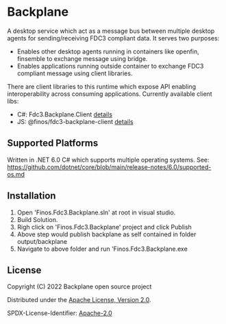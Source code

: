 # Backplane

A desktop service which act as a message bus between multiple desktop agents for sending/receiving FDC3 compliant data.
It serves two purposes:

- Enables other desktop agents running in containers like openfin, finsemble to exchange message using bridge.
- Enables applications running outside container to exchange FDC3 compliant message using client libraries.

There are client libraries to this runtime which expose API enabling interoperability across consuming applications.
Currently available client libs:

- C#: Fdc3.Backplane.Client [details](../../docs/backplane-client-net.md)
- JS: @finos/fdc3-backplane-client [details](../../docs/backplane-client-js.md)

## Supported Platforms

Written in .NET 6.0 C# which supports multiple operating systems. See: https://github.com/dotnet/core/blob/main/release-notes/6.0/supported-os.md

## Installation

1. Open 'Finos.Fdc3.Backplane.sln' at root in visual studio.
2. Build Solution.
3. Righ click on 'Finos.Fdc3.Backplane' project and click Publish
4. Above step would publish backplane as self contained in folder output/backplane
5. Navigate to above folder and run 'Finos.Fdc3.Backplane.exe

## License

Copyright (C) 2022 Backplane open source project

Distributed under the [Apache License, Version 2.0](http://www.apache.org/licenses/LICENSE-2.0).

SPDX-License-Identifier: [Apache-2.0](https://spdx.org/licenses/Apache-2.0)
